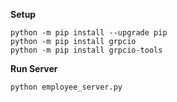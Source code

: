 **Setup**
```
python -m pip install --upgrade pip
python -m pip install grpcio 
python -m pip install grpcio-tools
```

**Run Server**
```
python employee_server.py
```